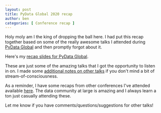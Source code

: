 ```yaml
---
layout: post
title: PyData Global 2020 recap
author: ben
categories: [ Conference recap ]
---
```


Holy moly am I the king of dropping the ball here.  I had put this recap together based on some of the really awesome talks I attended during [PyData Global](https://global.pydata.org/) and then promptly forgot about it.

Here's my [recap slides for PyData Global](https://docs.google.com/presentation/d/1Rje4ruHZstCB1SqpYn0Hg1GFkd7tMKZ_3ZTczcUFw8k/edit?usp=sharing).

These are just some of the amazing talks that I got the opportunity to listen in on.  I made some [additional notes on other talks](https://docs.google.com/document/d/1FoY2CUfI_wdq495N_zFKioxLRM66yBLlctJEUpE35pk/edit?usp=sharing) if you don't mind a bit of stream-of-consciousness.

As a reminder, I have some recaps from other conferences I've attended available [here](https://drive.google.com/drive/folders/1lAVDNU0lskdH4M7UzxwGjHw8KlspLFCv?usp=sharing).  The data community at large is amazing and I always learn a ton just casually attending these.

Let me know if you have comments/questions/suggestions for other talks! 